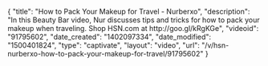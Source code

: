 {
    "title": "How to Pack Your Makeup for Travel - Nurberxo",
    "description": "In this Beauty Bar video, Nur discusses tips and tricks for how to pack your makeup when traveling. Shop HSN.com at http:\/\/goo.gl\/kRgKGe",
    "videoid": "91795602",
    "date_created": "1402097334",
    "date_modified": "1500401824",
    "type": "captivate",
    "layout": "video",
    "url": "\/v\/hsn-nurberxo-how-to-pack-your-makeup-for-travel\/91795602"
}